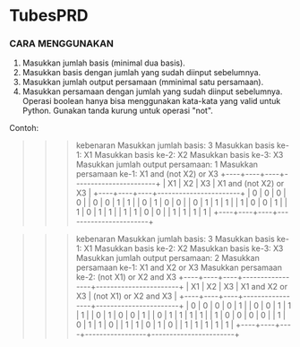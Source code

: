 # TubesPRD

### CARA MENGGUNAKAN
1. Masukkan jumlah basis (minimal dua basis).
2. Masukkan basis dengan jumlah yang sudah diinput sebelumnya.
3. Masukkan jumlah output persamaan (mminimal satu persamaan).
4. Masukkan persamaan dengan jumlah yang sudah diinput sebelumnya.
   Operasi boolean hanya bisa menggunakan kata-kata yang valid 
   untuk Python. Gunakan tanda kurung untuk operasi "not".
    
Contoh:
>>> kebenaran
Masukkan jumlah basis: 3
Masukkan basis ke-1: X1
Masukkan basis ke-2: X2
Masukkan basis ke-3: X3
Masukkan jumlah output persamaan: 1
Masukkan persamaan ke-1: X1 and (not X2) or X3
+----+----+----+-----------------------+
| X1 | X2 | X3 | X1 and (not X2) or X3 |
+----+----+----+-----------------------+
| 0  | 0  | 0  |           0           |
| 0  | 0  | 1  |           1           |
| 0  | 1  | 0  |           0           |
| 0  | 1  | 1  |           1           |
| 1  | 0  | 0  |           1           |
| 1  | 0  | 1  |           1           |
| 1  | 1  | 0  |           0           |
| 1  | 1  | 1  |           1           |
+----+----+----+-----------------------+

>>> kebenaran
Masukkan jumlah basis: 3
Masukkan basis ke-1: X1
Masukkan basis ke-2: X2
Masukkan basis ke-3: X3
Masukkan jumlah output persamaan: 2
Masukkan persamaan ke-1: X1 and X2 or X3
Masukkan persamaan ke-2: (not X1) or X2 and X3
+----+----+----+-----------------+-----------------------+
| X1 | X2 | X3 | X1 and X2 or X3 | (not X1) or X2 and X3 |
+----+----+----+-----------------+-----------------------+
| 0  | 0  | 0  |        0        |           1           |
| 0  | 0  | 1  |        1        |           1           |
| 0  | 1  | 0  |        0        |           1           |
| 0  | 1  | 1  |        1        |           1           |
| 1  | 0  | 0  |        0        |           0           |
| 1  | 0  | 1  |        1        |           0           |
| 1  | 1  | 0  |        1        |           0           |
| 1  | 1  | 1  |        1        |           1           |
+----+----+----+-----------------+-----------------------+
